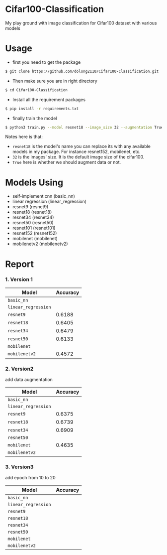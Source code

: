 # Cifar100-Classification
My play ground with image classification for Cifar100 dataset with various models

# Usage
- first you need to get the package
````bash
$ git clone https://github.com/dolong2110/Cifar100-Classification.git
````

- Then make sure you are in right directory
````bash
$ cd Cifar100-Classification
````

- Install all the requirement packages
````bash
$ pip install -r requirements.txt
````

- finally train the model
````bash
$ python3 train.py --model resnet18 --image_size 32 --augmentation True
````

Notes here is that:

- `resnet18` is the model's name you can replace its with any available models in my package. For instance resnet152, mobilenet, etc.
- `32` is the images' size. It is the default image size of the cifar100.
- `True` here is whether we should augment data or not.

# Models Using
- self-implement cnn (basic_nn)
- linear regression (linear_regression)
- resnet9 (resnet9)
- resnet18 (resnet18)
- resnet34 (resnet34)
- resnet50 (resnet50)
- resnet101 (resnet101)
- resnet152 (resnet152)
- mobilenet (mobilenet)
- mobilenetv2 (mobilenetv2)

# Report
### 1. Version 1

| Model               | Accuracy |
| ------------------- | -------- |
| `basic_nn`          |          |
| `linear_regression` |          |
| `resnet9`           | 0.6188   |
| `resnet18`          | 0.6405   |
| `resnet34`          | 0.6479   |
| `resnet50`          | 0.6133   |
| `mobilenet`         |          |
| `mobilenetv2`       | 0.4572   |

### 2. Version2
add data augmentation

| Model               | Accuracy |
| ------------------- | -------- |
| `basic_nn`          |          |
| `linear_regression` |          |
| `resnet9`           | 0.6375   |
| `resnet18`          | 0.6739   |
| `resnet34`          | 0.6909   |
| `resnet50`          |          |
| `mobilenet`         | 0.4635   |
| `mobilenetv2`       |          |

### 3. Version3
add epoch from 10 to 20

| Model               | Accuracy |
| ------------------- | -------- |
| `basic_nn`          |          |
| `linear_regression` |          |
| `resnet9`           |          |
| `resnet18`          |          |
| `resnet34`          |          |
| `resnet50`          |          |
| `mobilenet`         |          |
| `mobilenetv2`       |          |
